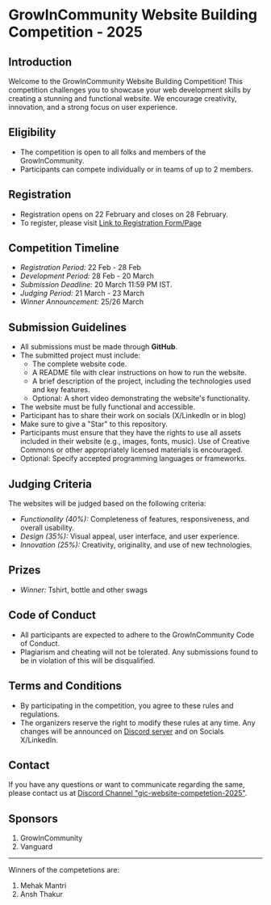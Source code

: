 # GrowInCommunity Website Building Competition - 2025

## Introduction

Welcome to the GrowInCommunity Website Building Competition! This competition challenges you to showcase your web development skills by creating a stunning and functional website.  We encourage creativity, innovation, and a strong focus on user experience.

## Eligibility

*   The competition is open to all folks and members of the GrowInCommunity.
*   Participants can compete individually or in teams of up to 2 members.

## Registration

*   Registration opens on 22 February and closes on 28 February.
*   To register, please visit [Link to Registration Form/Page](https://forms.gle/BVKjsNhp8gFoR4657)

## Competition Timeline

*   *Registration Period:* 22 Feb - 28 Feb
*   *Development Period:* 28 Feb - 20 March
*   *Submission Deadline:* 20 March 11:59 PM IST.
*   *Judging Period:* 21 March - 23 March
*   *Winner Announcement:* 25/26 March

## Submission Guidelines

*   All submissions must be made through **GitHub**.
*   The submitted project must include:
    *   The complete website code.
    *   A README file with clear instructions on how to run the website.
    *   A brief description of the project, including the technologies used and key features.
    *   Optional: A short video demonstrating the website's functionality.
*   The website must be fully functional and accessible.
*   Participant has to share their work on socials (X/LinkedIn or in blog)
*   Make sure to give a "Star" to this repository.
*   Participants must ensure that they have the rights to use all assets included in their website (e.g., images, fonts, music).  Use of Creative Commons or other appropriately licensed materials is encouraged.
*   Optional: Specify accepted programming languages or frameworks.

## Judging Criteria

The websites will be judged based on the following criteria:

*   *Functionality (40%):*  Completeness of features, responsiveness, and overall usability.
*   *Design (35%):*  Visual appeal, user interface, and user experience.
*   *Innovation (25%):*  Creativity, originality, and use of new technologies.

## Prizes

*   *Winner:* Tshirt, bottle and other swags
  
## Code of Conduct

*   All participants are expected to adhere to the GrowInCommunity Code of Conduct.
*   Plagiarism and cheating will not be tolerated.  Any submissions found to be in violation of this will be disqualified.

## Terms and Conditions

*   By participating in the competition, you agree to these rules and regulations.
*   The organizers reserve the right to modify these rules at any time.  Any changes will be announced on [Discord server](https://discord.gg/DrkxHqTTaN) and on Socials X/LinkedIn.

## Contact

If you have any questions or want to communicate regarding the same, please contact us at [Discord Channel "gic-website-competetion-2025"](https://discord.gg/DrkxHqTTaN).

## Sponsors
1. GrowInCommunity
2. Vanguard

---------------------------------------------------------
Winners of the competetions are:
1. Mehak Mantri
2. Ansh Thakur




